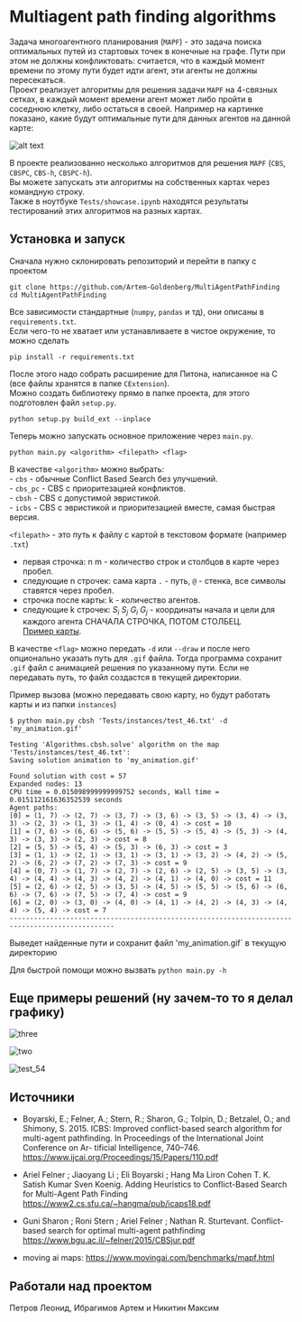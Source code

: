 # Multiagent path finding algorithms
Задача многоагентного планирования (`MAPF`) - это задача поиска оптимальных путей из стартовых точек в конечные на графе. Пути при этом не должны конфликтовать: считается, что в каждый момент времени по этому пути будет идти агент, эти агенты не должны пересекаться.   
Проект реализует алгоритмы для решения задачи `MAPF` на 4-связных сетках, в каждый момент времени агент может либо пройти в соседнюю клетку, либо остаться в своей. Например на картинке показано, какие будут оптимальные пути для данных агентов на данной карте:  

![alt text](./Tests/tmp/example_animation.gif)   

В проекте реализованно несколько алгоритмов для решения `MAPF` (`CBS`, `CBSPC`, `CBS-h`, `CBSPC-h`).  
Вы можете запускать эти алгоритмы на собственных картах через командную строку.  
Также в ноутбуке `Tests/showcase.ipynb` находятся результаты тестирований этих алгоритмов на разных картах.  

## Установка и запуск

Сначала нужно склонировать репозиторий и перейти в папку с проектом

```
git clone https://github.com/Artem-Goldenberg/MultiAgentPathFinding
cd MultiAgentPathFinding
```

Все зависимости стандартные (`numpy`, `pandas` и тд), они описаны в `requirements.txt`.  
Если чего-то не хватает или устанавливаете в чистое окружение, то можно сделать

```
pip install -r requirements.txt
```

После этого надо собрать расширение для Питона, написанное на C (все файлы хранятся в папке `CExtension`).    
Можно создать библиотеку прямо в папке проекта, для этого подготовлен файл `setup.py`.

```
python setup.py build_ext --inplace
```

Теперь можно запускать основное приложение через `main.py`.

```
python main.py <algorithm> <filepath> <flag>
```

В качестве `<algorithm>` можно выбрать:  
    - `cbs` - обычные Conflict Based Search без улучшений.  
    - `cbs_pc` - CBS с приоритезацией конфликтов.  
    - `cbsh` - CBS c допустимой эвристикой.  
    - `icbs` - CBS с эвристикой и приоритезацией вместе, самая быстрая версия.  

`<filepath>` - это путь к файлу с картой в текстовом формате (например `.txt`)
<!-- <details closed>
<summary>Формат карты</summary>
<br>    -->
* первая строчка: n m - количество строк и столбцов в карте через пробел.     
* следующие n строчек: сама карта `.` - путь, `@` - стенка, все символы ставятся через пробел.    
* строчка после карты: k - количество агентов.    
* следующие k строчек: $S_i$ $S_j$ $G_i$ $G_j$ - координаты начала и цели для каждого агента СНАЧАЛА СТРОЧКА, ПОТОМ СТОЛБЕЦ.  
[Пример карты](./Tests/instances/exp0.txt).  
<!-- </details> -->

В качестве `<flag>` можно передать `-d` или `--draw` и после него опционально указать путь для `.gif` файла. Тогда программа сохранит `.gif` файл с анимацией решения по указанному пути. Если не передавать путь, то файл создастся в текущей директории.

Пример вызова (можно передавать свою карту, но будут работать карты и из папки `instances`)

```
$ python main.py cbsh 'Tests/instances/test_46.txt' -d 'my_animation.gif'

Testing 'Algorithms.cbsh.solve' algorithm on the map 'Tests/instances/test_46.txt':
Saving solution animation to 'my_animation.gif'

Found solution with cost = 57
Expanded nodes: 13
CPU time = 0.015098999999999752 seconds, Wall time = 0.015112161636352539 seconds
Agent paths:
[0] = (1, 7) -> (2, 7) -> (3, 7) -> (3, 6) -> (3, 5) -> (3, 4) -> (3, 3) -> (2, 3) -> (1, 3) -> (1, 4) -> (0, 4) -> cost = 10
[1] = (7, 6) -> (6, 6) -> (5, 6) -> (5, 5) -> (5, 4) -> (5, 3) -> (4, 3) -> (3, 3) -> (2, 3) -> cost = 8
[2] = (5, 5) -> (5, 4) -> (5, 3) -> (6, 3) -> cost = 3
[3] = (1, 1) -> (2, 1) -> (3, 1) -> (3, 1) -> (3, 2) -> (4, 2) -> (5, 2) -> (6, 2) -> (7, 2) -> (7, 3) -> cost = 9
[4] = (0, 7) -> (1, 7) -> (2, 7) -> (2, 6) -> (2, 5) -> (3, 5) -> (3, 4) -> (4, 4) -> (4, 3) -> (4, 2) -> (4, 1) -> (4, 0) -> cost = 11
[5] = (2, 6) -> (2, 5) -> (3, 5) -> (4, 5) -> (5, 5) -> (5, 6) -> (6, 6) -> (7, 6) -> (7, 5) -> (7, 4) -> cost = 9
[6] = (2, 0) -> (3, 0) -> (4, 0) -> (4, 1) -> (4, 2) -> (4, 3) -> (4, 4) -> (5, 4) -> cost = 7
------------------------------------------------------------------------------------------------
```

Выведет найденные пути и сохранит файл 'my_animation.gif` в текущую директорию

Для быстрой помощи можно вызвать `python main.py -h`

## Eще примеры решений (ну зачем-то то я делал графику)

![three](./Tests//tmp/taylor1.gif)

![two](./Tests/tmp/my_animation.gif)

![test_54](./Tests/tmp/test_54.gif)

## Источники

- Boyarski, E.; Felner, A.; Stern, R.; Sharon, G.; Tolpin, D.; Betzalel, O.; and Shimony, S. 2015. ICBS: Improved conflict-based search algorithm for multi-agent pathfinding. In Proceedings of the International Joint Conference on Ar- tificial Intelligence, 740–746. https://www.ijcai.org/Proceedings/15/Papers/110.pdf

- Ariel Felner ; Jiaoyang Li ; Eli Boyarski ; Hang Ma Liron Cohen T. K. Satish Kumar Sven Koenig. Adding Heuristics to Conflict-Based Search for Multi-Agent Path Finding https://www2.cs.sfu.ca/~hangma/pub/icaps18.pdf

- Guni Sharon ; Roni Stern ; Ariel Felner ; Nathan R. Sturtevant. Conflict-based search for optimal multi-agent pathfinding https://www.bgu.ac.il/~felner/2015/CBSjur.pdf

- moving ai maps: https://www.movingai.com/benchmarks/mapf.html

## Работали над проектом
 Петров Леонид, Ибрагимов Артем и Никитин Максим